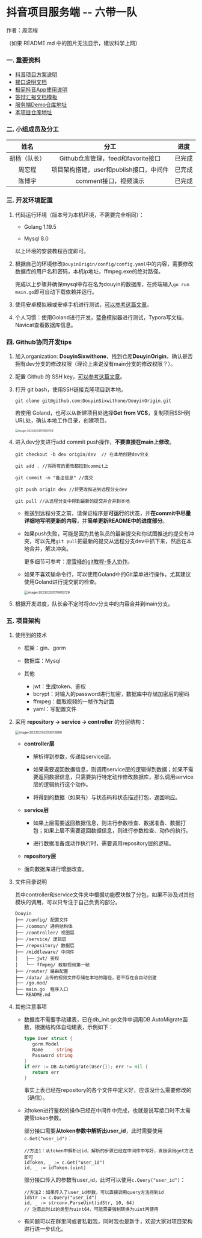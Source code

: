 # 抖音项目服务端 -- 六带一队

作者：周恋程

（如果 README.md 中的图片无法显示，建议科学上网）

### 一. 重要资料

- [抖音项目方案说明](https://bytedance.feishu.cn/docs/doccnKrCsU5Iac6eftnFBdsXTof)
- [接口说明文档](https://www.apifox.cn/apidoc/shared-09d88f32-0b6c-4157-9d07-a36d32d7a75c/api-50707523)
- [极简抖音App使用说明](https://bytedance.feishu.cn/docs/doccnM9KkBAdyDhg8qaeGlIz7S7)
- [答辩汇报文档模板](https://bytedance.feishu.cn/docx/ML16dUoW9o4hqkxfeWEcgr1onEb)
- [服务端Demo仓库地址](https://github.com/RaymondCode/simple-demo)
- [本项目仓库地址](https://github.com/DouyinSixwithone/DouyinOrigin)

### 二. 小组成员及分工

|     姓名     |                  分工                   |  进度  |
| :----------: | :-------------------------------------: | :----: |
| 胡杨（队长） |   Github仓库管理，feed和favorite接口    | 已完成 |
|    周恋程    | 项目架构搭建，user和publish接口，中间件 | 已完成 |
|    陈博宇    |          comment接口，视频演示          | 已完成 |

### 三. 开发环境配置

1. 代码运行环境（版本号为本机环境，不需要完全相同）：

   - Golang 1.19.5

   - Mysql 8.0

   以上环境的安装教程百度即可。

2. 根据自己的环境修改`DouyinOrigin/config/config.yaml`中的内容，需要修改数据库的用户名和密码，本机ip地址，ffmpeg.exe的绝对路径。

   完成以上步骤并确保mysql中存在名为douyin的数据库，在终端输入`go run main.go`即可自动下载依赖并运行。

3. 使用安卓模拟器或安卓手机进行测试，[可以参考这篇文章](https://juejin.cn/post/7192600701745233979)。

4. 个人习惯：使用Goland进行开发，蓝叠模拟器进行测试，Typora写文档，Navicat查看数据库信息。

### 四. Github协同开发tips

1. 加入organization: **DouyinSixwithone**，找到仓库**DouyinOrigin**，确认是否拥有dev分支的修改权限（理论上来说没有main分支的修改权限？）。

2. 配置 Github 的 SSH key，[可以参考这篇文章](https://blog.csdn.net/zhouzhiwengang/article/details/122247683)。

3. 打开 git bash，使用SSH链接克隆项目到本地。

   ```shell
   git clone git@github.com:DouyinSixwithone/DouyinOrigin.git
   ```

   若使用 Goland，也可以从新建项目处选择**Get from VCS**，复制项目SSH到URL处，确认本地工作目录，创建项目。

   <img src="https://raw.githubusercontent.com/Leng-Chu/picture/main/2023/02/upgit_20230203_1675430178.png" alt="image-20230203170910729" style="zoom:50%;" />

4. 进入dev分支进行add commit push操作，**不要直接在main上修改**。

    ```shell
   git checkout -b dev origin/dev  // 在本地创建dev分支
   
   git add . //将所有的更改都拉到commit上
   
   git commit -m "备注信息" //提交
   
   git push origin dev //将更改推送到远程分支dev
   
   git pull //从远程分支中得到最新的提交并合并到本地
   ```

   * 推送到远程分支之前，请保证程序是**可运行**的状态，并**在commit中尽量详细地写明更新的内容**，并**简单更新README中的进度部分**。

   * 如果push失败，可能是因为其他队员的最新提交和你试图推送的提交有冲突，可以先用`git pull`把最新的提交从远程分支dev中抓下来，然后在本地合并，解决冲突。

     更多细节可参考：[廖雪峰的git教程-多人协作](https://www.liaoxuefeng.com/wiki/896043488029600/900375748016320)。
   
   * 如果不喜欢输命令行，可以使用Goland中的Git菜单进行操作，尤其建议使用Goland进行提交前的检查。
   
     <img src="https://raw.githubusercontent.com/Leng-Chu/picture/main/2023/02/upgit_20230204_1675506189.png" alt="image-20230203170910729" style="zoom:60%;" />

5. 根据开发进度，队长会不定时将dev分支中的内容合并到main分支。

### 五. 项目架构

1. 使用到的技术

   * 框架：gin、gorm

   * 数据库：Mysql

   * 其他
     * jwt：生成token、鉴权
     * bcrypt：对输入的password进行加密，数据库中存储加密后的密码
     * ffmpeg：截取视频的一帧作为封面
     * yaml：写配置文件

2. 采用 **repository → service → controller** 的分层结构：

   <img src="https://raw.githubusercontent.com/Leng-Chu/picture/main/2023/02/upgit_20230204_1675513814.png" alt="image-20230204203013698" style="zoom: 60%;" />

   * **controller层**
     * 解析得到参数，传递给service层。
     
     * 如果需要返回数据信息，则调用service层的逻辑得到数据；如果不需要返回数据信息，只需要执行特定动作修改数据库，那么调用service层的逻辑执行这个动作。
     
     * 将得到的数据（如果有）与状态码和状态描述打包，返回响应。
   * **service层**

     * 如果上层需要返回数据信息，则进行参数检查、数据准备、数据打包；如果上层不需要返回数据信息，则进行参数检查、动作的执行。

     * 进行数据准备或动作执行时，需要调用repository层的逻辑。
   * **repository层**
   * 面向数据库进行增删改查。
   
3. 文件目录说明

   其中controller和service文件夹中根据功能模块做了分包，如果不涉及对其他模块的调用，可以只专注于自己负责的部分。

   ```
   Douyin 
   ├── /config/ 配置文件
   ├── /common/ 通用结构体
   ├── /controller/ 视图层
   ├── /service/ 逻辑层
   ├── /repository/ 数据层
   ├── /middleware/ 中间件
   │   ├── jwt/ 鉴权
   │   └── ffmpeg/ 截取视频第一帧
   ├── /router/ 路由配置
   ├── /data/ 上传的视频文件存储在本地的路径，若不存在会自动创建
   ├── /go.mod/
   ├── main.go  程序入口
   └── README.md
   ```

5. 其他注意事项

   * 数据库不需要手动建表，已在db_init.go文件中调用DB.AutoMigrate函数，根据结构体自动建表，示例如下：

     ```go
     type User struct {
     	gorm.Model
     	Name     string
     	Password string
     }
     if err := DB.AutoMigrate(User{}); err != nil {
     	return err
     }
     ```

     事实上表已经在repository的各个文件中定义好，应该没什么需要修改的（确信）。

   * 对token进行鉴权的操作已经在中间件中完成，也就是说写接口时不太需要管token参数。

     部分接口需要**从token参数中解析出user_id**，此时需要使用`c.Get("user_id")`：
   
     ```
     //方法1：从token中解析出id，解析的步骤已经在中间件中写好，直接调用get方法即可
     idToken, _ := c.Get("user_id")
     id, _ := idToken.(uint)
     ```
   
     部分接口传入的参数有user_id，此时可以使用`c.Query("user_id")`：
   
     ```
     //方法2：如果传入了user_id参数，可以直接调用query方法得到id
     idStr := c.Query("user_id")
     id, _ := strconv.ParseUint(idStr, 10, 64)
     // 注意此时id的类型为uint64，可能需要强制转换为uint再使用
     ```
   
   * 有问题可以在群里问或者私戳我，同时我也是新手，欢迎大家对项目架构进行进一步优化。
